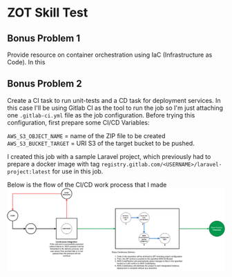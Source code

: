 # ZOT Skill Test


## Bonus Problem 1
Provide resource on container orchestration using IaC (Infrastructure as Code). In this 

## Bonus Problem 2 
Create a CI task to run unit-tests and a CD task for deployment services. In this case I'll be using Gitlab CI as the tool to run the job so I'm just attaching one `.gitlab-ci.yml` file as the job configuration. Before trying this configuration, first prepare some CI/CD Variables:

`AWS_S3_OBJECT_NAME` = name of the ZIP file to be created
`AWS_S3_BUCKET_TARGET` = URI S3 of the target bucket to be pushed.

I created this job with a sample Laravel project, which previously had to prepare a docker image with tag `registry.gitlab.com/<USERNAME>/laravel-project:latest` for use in this job.

Below is the flow of the CI/CD work process that I made
![Flow](./CI-CD-Flow.png "Flow")
